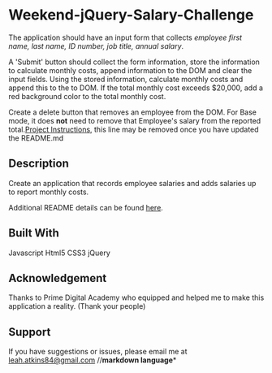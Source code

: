 # Weekend-jQuery-Salary-Challenge


The application should have an input form that collects _employee first name, last name, ID number, job title, annual salary_.

A 'Submit' button should collect the form information, store the information to calculate monthly costs, append information to the DOM and clear the input fields. Using the stored information, calculate monthly costs and append this to the to DOM. If the total monthly cost exceeds $20,000, add a red background color to the total monthly cost.

Create a delete button that removes an employee from the DOM. For Base mode, it does **not** need to remove that Employee's salary from the reported total.[Project Instructions](./INSTRUCTIONS.md), this line may be removed once you have updated the README.md

## Description

Create an application that records employee salaries and adds salaries up to report monthly costs. 

Additional README details can be found [here](https://github.com/PrimeAcademy/readme-template/blob/master/README.md).

## Built With
Javascript
Html5
CSS3
jQuery
## Acknowledgement
Thanks to Prime Digital Academy who equipped and helped me to make this application a reality. (Thank your people)

## Support
If you have suggestions or issues, please email me at leah.atkins84@gmail.com
//**markdown language***
